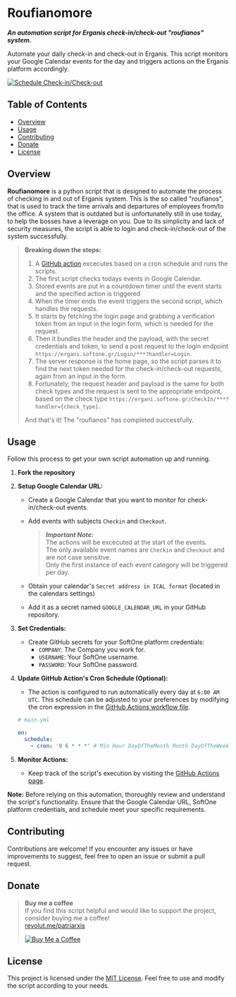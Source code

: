 # Roufianomore
**_An automation script for Erganis check-in/check-out "roufianos" system._**

Automate your daily check-in and check-out in Erganis. This script monitors your Google Calendar events for the day and triggers actions on the Erganis platform accordingly.

[![Schedule Check-in/Check-out](https://github.com/patriarxis/roufianomore/actions/workflows/main.yml/badge.svg)](https://github.com/patriarxis/roufianomore/actions/workflows/main.yml)

## Table of Contents

- [Overview](#overview)
- [Usage](#usage)
- [Contributing](#contributing)
- [Donate](#donate)
- [License](#license)

## Overview

**Roufianomore** is a python script that is designed to automate the process of checking in and out of Erganis system. This is the so called "roufianos", that is used to track the time arrivals and departures of employees from/to the office. A system that is outdated but is unfortunatelly still in use today, to help the bosses have a leverage on you. Due to its simplicity and lack of security measures, the script is able to login and check-in/check-out of the system successfully.

> **Breaking down the steps:**  
> 1. A [GitHub action](.github/workflows/main.yml) excecutes based on a cron schedule and runs the scripts.
> 2. The first script checks todays events in Google Calendar.
> 4. Stored events are put in a countdown timer until the event starts and the specified action is triggered
> 5. When the timer ends the event triggers the second script, which handles the requests.
> 6. It starts by fetching the login page and grabbing a verification token from an input in the login form, which is needed for the request.
> 7. Then it bundles the header and the payload, with the secret credentials and token, to send a post request to the login endpoint `https://ergani.softone.gr/Login/***?handler=Login`.
> 8. The server response is the home page, so the script parses it to find the next token needed for the check-in/check-out requests, again from an input in the form.
> 9. Fortunately, the request header and payload is the same for both check types and the request is sent to the appropriate endpoint, based on the check type `https://ergani.softone.gr/CheckIn/***?handler={check_type}`.
> 
> And that's it! The "roufianos" has completed successfully.

## Usage

Follow this process to get your own script automation up and running.

1. **Fork the repository**

1. **Setup Google Calendar URL:**
   - Create a Google Calendar that you want to monitor for check-in/check-out events.
   - Add events with subjects `Checkin` and `Checkout`.
     
     > **_Important Note:_**  
     > The actions will be excecuted at the start of the events.  
     > The only available event names are `Checkin` and `Checkout` and are not case sensitive.  
     > Only the first instance of each event category will be triggered per day.

   - Obtain your calendar's `Secret address in ICAL format` (located in the calendars settings)
   - Add it as a secret named `GOOGLE_CALENDAR_URL` in your GitHub repository.

2. **Set Credentials:**
   - Create GitHub secrets for your SoftOne platform credentials:
     - `COMPANY`: The Company you work for.
     - `USERNAME`: Your SoftOne username.
     - `PASSWORD`: Your SoftOne password.

3. **Update GitHub Action's Cron Schedule (Optional):**
   - The action is configured to run automatically every day at `6:00 AM UTC`. This schedule can be adjusted to your preferences by modifying the cron expression in the [GitHub Actions workflow file](.github/workflows/main.yml).
   
   ```yml
   # main.yml
   
   on:
     schedule:
       - cron: '0 6 * * *' # Min Hour DayOfTheMonth Month DayOfTheWeek
   ```

4. **Monitor Actions:**
   - Keep track of the script's execution by visiting the [GitHub Actions page](https://github.com/patriarxis/roufianomore/actions).

**Note:** Before relying on this automation, thoroughly review and understand the script's functionality. Ensure that the Google Calendar URL, SoftOne platform credentials, and schedule meet your specific requirements.

## Contributing

Contributions are welcome! If you encounter any issues or have improvements to suggest, feel free to open an issue or submit a pull request.

## Donate

> **Buy me a coffee**  
> If you find this script helpful and would like to support the project, consider buying me a coffee!  
> [revolut.me/patriarxis](https://revolut.me/patriarxis)
> 
> [![Buy Me a Coffee](https://patriarxis.com/assets/donate-button.svg)](https://revolut.me/patriarxis)

## License

This project is licensed under the [MIT License](LICENSE). Feel free to use and modify the script according to your needs.
